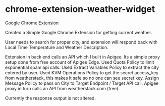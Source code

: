 # chrome-extension-weather-widget
Google Chrome Extension


Created a Simple Google Chrome Extension for getting current weather.

User needs to search for proper city, and extension will respond back with Local Time
Temperature and Weather Description.

Extension in back end calls an API which I built in Apigee.
Its a simple proxy setup done from free account of Apigee Edge.
Used Quota Policy to limit exponential spam api calls.
Used Extract Variables Policy to extract the city entered by user.
Used KVM Operations Policy to get the secret access_key from weatherstack, this makes it safe so no one can see secret key.
Assign Message Policy to pass on City to Target Endpoint / Target API call.
Apigee proxy in turn calls an API from weatherstack.com (free).

Currently the response output is not altered.